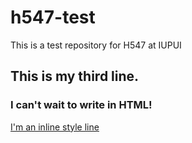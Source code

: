 # h547-test
This is a test repository for H547 at IUPUI
## This is my third line.

### I can't wait to write in HTML!

[I'm an inline style line](https://google.com)
